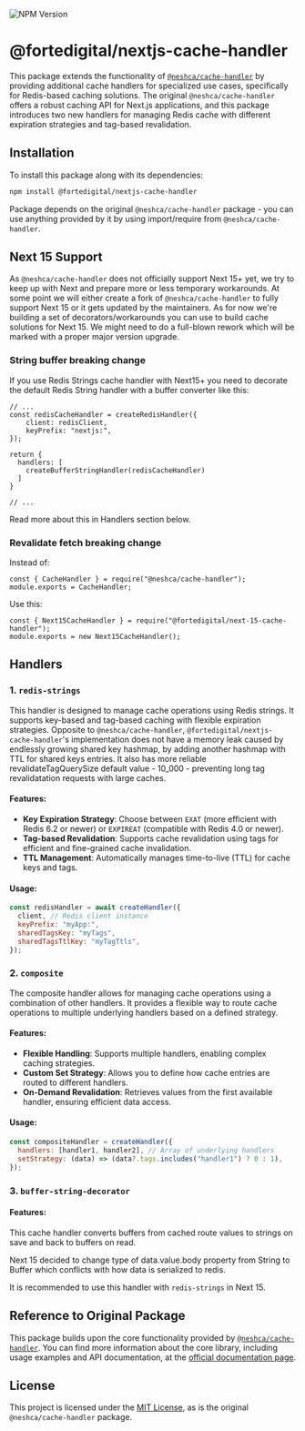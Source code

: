![NPM Version](https://img.shields.io/npm/v/%40fortedigital%2Fnextjs-cache-handler)

# @fortedigital/nextjs-cache-handler

This package extends the functionality of [`@neshca/cache-handler`](https://www.npmjs.com/package/@neshca/cache-handler) by providing additional cache handlers for specialized use cases, specifically for Redis-based caching solutions. The original `@neshca/cache-handler` offers a robust caching API for Next.js applications, and this package introduces two new handlers for managing Redis cache with different expiration strategies and tag-based revalidation.

## Installation

To install this package along with its dependencies:

```bash
npm install @fortedigital/nextjs-cache-handler
```

Package depends on the original `@neshca/cache-handler` package - you can use anything provided by it by using import/require from `@neshca/cache-handler`.

## Next 15 Support

As `@neshca/cache-handler` does not officially support Next 15+ yet, we try to keep up with Next and prepare more or less temporary workarounds. At some point we will either create a fork of `@neshca/cache-handler` to fully support Next 15 or it gets updated by the maintainers. As for now we're building a set of decorators/workarounds you can use to build cache solutions for Next 15. We might need to do a full-blown rework which will be marked with a proper major version upgrade.

### String buffer breaking change

If you use Redis Strings cache handler with Next15+ you need to decorate the default Redis String handler with a buffer converter like this:

```
// ...
const redisCacheHandler = createRedisHandler({
    client: redisClient,
    keyPrefix: "nextjs:",
});

return {
  handlers: [
    createBufferStringHandler(redisCacheHandler)
  ]
}

// ...
```

Read more about this in Handlers section below.

### Revalidate fetch breaking change

Instead of:

```
const { CacheHandler } = require("@neshca/cache-handler");
module.exports = CacheHandler;
```

Use this:

```
const { Next15CacheHandler } = require("@fortedigital/next-15-cache-handler");
module.exports = new Next15CacheHandler();
```

## Handlers

### 1. `redis-strings`

This handler is designed to manage cache operations using Redis strings. It supports key-based and tag-based caching with flexible expiration strategies. Opposite to `@neshca/cache-handler`, `@fortedigital/nextjs-cache-handler`'s implementation does not have a memory leak caused by endlessly growing shared key hashmap, by adding another hashmap with TTL for shared keys entries. It also has more reliable revalidateTagQuerySize default value - 10_000 - preventing long tag revalidatation requests with large caches.

#### Features:

- **Key Expiration Strategy**: Choose between `EXAT` (more efficient with Redis 6.2 or newer) or `EXPIREAT` (compatible with Redis 4.0 or newer).
- **Tag-based Revalidation**: Supports cache revalidation using tags for efficient and fine-grained cache invalidation.
- **TTL Management**: Automatically manages time-to-live (TTL) for cache keys and tags.

#### Usage:

```js
const redisHandler = await createHandler({
  client, // Redis client instance
  keyPrefix: "myApp:",
  sharedTagsKey: "myTags",
  sharedTagsTtlKey: "myTagTtls",
});
```

### 2. `composite`

The composite handler allows for managing cache operations using a combination of other handlers. It provides a flexible way to route cache operations to multiple underlying handlers based on a defined strategy.

#### Features:

- **Flexible Handling**: Supports multiple handlers, enabling complex caching strategies.
- **Custom Set Strategy**: Allows you to define how cache entries are routed to different handlers.
- **On-Demand Revalidation**: Retrieves values from the first available handler, ensuring efficient data access.

#### Usage:

```js
const compositeHandler = createHandler({
  handlers: [handler1, handler2], // Array of underlying handlers
  setStrategy: (data) => (data?.tags.includes("handler1") ? 0 : 1),
});
```

### 3. `buffer-string-decorator`

#### Features:

This cache handler converts buffers from cached route values to strings on save and back to buffers on read.

Next 15 decided to change type of data.value.body property from String to Buffer which conflicts with how data is serialized to redis.

It is recommended to use this handler with `redis-strings` in Next 15.

## Reference to Original Package

This package builds upon the core functionality provided by [`@neshca/cache-handler`](https://www.npmjs.com/package/@neshca/cache-handler). You can find more information about the core library, including usage examples and API documentation, at the [official documentation page](https://caching-tools.github.io/next-shared-cache).

## License

This project is licensed under the [MIT License](./LICENSE), as is the original `@neshca/cache-handler` package.
